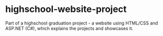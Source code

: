 # highschool-website-project
Part of a highschool graduation project - a website using HTML/CSS and ASP.NET (C#), which explains the projects and showcases it.
